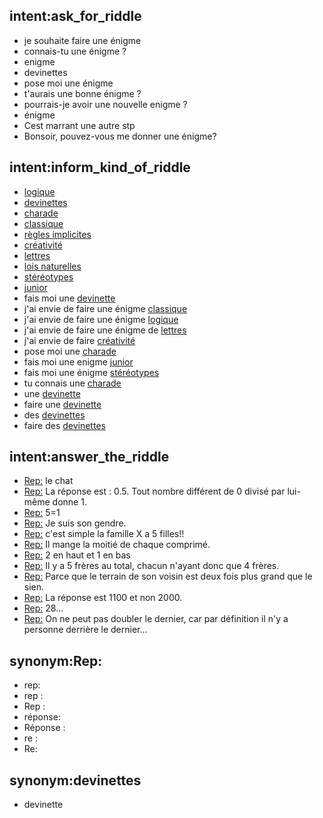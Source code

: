 ## intent:ask_for_riddle
- je souhaite faire une énigme
- connais-tu une énigme ?
- enigme
- devinettes
- pose moi une énigme
- t'aurais une bonne énigme ?
- pourrais-je avoir une nouvelle enigme ?
- énigme
- Cest marrant une autre stp
- Bonsoir, pouvez-vous me donner une énigme?

## intent:inform_kind_of_riddle
- [logique](riddle_category)
- [devinettes](riddle_category)
- [charade](riddle_category)
- [classique](riddle_category)
- [règles implicites](riddle_category)
- [créativité](riddle_category)
- [lettres](riddle_category)
- [lois naturelles](riddle_category)
- [stéréotypes](riddle_category)
- [junior](riddle_category)
- fais moi une [devinette](riddle_category)
- j'ai envie de faire une énigme [classique](riddle_category)
- j'ai envie de faire une énigme [logique](riddle_category)
- j'ai envie de faire une énigme de [lettres](riddle_category)
- j'ai envie de faire [créativité](riddle_category)
- pose moi une [charade](riddle_category)
- fais moi une enigme [junior](riddle_category)
- fais moi une énigme [stéréotypes](riddle_category)
- tu connais une [charade](riddle_category)
- une [devinette](riddle_category)
- faire une [devinette](riddle_category)
- des [devinettes](riddle_category)
- faire des [devinettes](riddle_category)

## intent:answer_the_riddle
- [Rep:](user_riddle_solution) le chat
- [Rep:](user_riddle_solution) La réponse est : 0.5. Tout nombre différent de 0 divisé par lui-même donne 1.
- [Rep:](user_riddle_solution) 5=1
- [Rep:](user_riddle_solution) Je suis son gendre.
- [Rep:](user_riddle_solution) c'est simple la famille X a 5 filles!!
- [Rep:](user_riddle_solution) Il mange la moitié de chaque comprimé.
- [Rep:](user_riddle_solution) 2 en haut et 1 en bas
- [Rep:](user_riddle_solution) Il y a 5 frères au total, chacun n'ayant donc que 4 frères.
- [Rep:](user_riddle_solution) Parce que le terrain de son voisin est deux fois plus grand que le sien.
- [Rep:](user_riddle_solution) La réponse est 1100 et non 2000.
- [Rep:](user_riddle_solution) 28...
- [Rep:](user_riddle_solution) On ne peut pas doubler le dernier, car par définition il n'y a personne derrière le dernier...

## synonym:Rep:
- rep:
- rep :
- Rep :
- réponse:
- Réponse :
- re :
- Re:

## synonym:devinettes
- devinette
